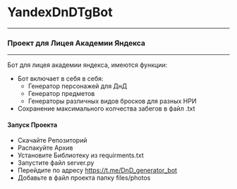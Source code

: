 # YandexDnDTgBot
___
### Проект для Лицея Академии Яндекса
___
Бот для лицея академии яндекса, имеются функции:
+ Бот включает в себя в себя:
  + Генератор персонажей для ДнД
  + Генератор предметов
  + Генераторы различных видов бросков для разных НРИ
+ Сохранение максимального колчества забегов в файл .txt

#### Запуск Проекта
+ Скачайте Репозиторий
+ Распакуйте Архив
+ Установите Библиотеку из requirments.txt
+ Запустите файл server.py
+ Перейдите по адресу https://t.me/DnD_generator_bot
+ Добавьте в файл проекта папку files/photos
